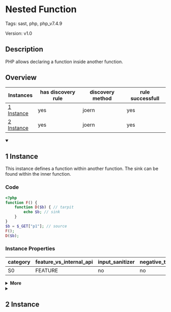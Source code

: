 [//]: # (This file is automatically generated. If you wish to make any changes, please use the JSON files and regenerate this file using the tpframework.)

# Nested Function

Tags: sast, php, php_v7.4.9

Version: v1.0

## Description

PHP allows declaring a function inside another function.

## Overview

| Instances                 | has discovery rule   | discovery method   | rule successfull   |
|---------------------------|----------------------|--------------------|--------------------|
| [1 Instance](#1-instance) | yes                  | joern              | yes                |
| [2 Instance](#2-instance) | yes                  | joern              | yes                |

<details markdown="1"open>
<summary>

## 1 Instance
</summary>

This instance defines a function within another function. The sink can be found within the inner function.

### Code

```PHP
<?php
function F() {
    function D($b) { // tarpit
        echo $b; // sink
    }
}
$b = $_GET["p1"]; // source
F();
D($b);
```

### Instance Properties

| category   | feature_vs_internal_api   | input_sanitizer   | negative_test_case   | source_and_sink   |
|------------|---------------------------|-------------------|----------------------|-------------------|
| S0         | FEATURE                   | no                | no                   | no                |

<details markdown="1">
<summary>
<b>More</b></summary>

<details markdown="1">
<summary>

### Compile
</summary>

```bash
$_main:
     ; (lines=9, args=0, vars=1, tmps=5)
     ; (before optimizer)
     ; /.../PHP/15_nested_function/1_instance_15_nested_function/1_instance_15_nested_function.php:1-9
     ; return  [] RANGE[0..0]
0000 T1 = FETCH_R (global) string("_GET")
0001 T2 = FETCH_DIM_R T1 string("p1")
0002 ASSIGN CV0($b) T2
0003 INIT_FCALL 0 80 string("f")
0004 DO_UCALL
0005 INIT_FCALL_BY_NAME 1 string("D")
0006 SEND_VAR_EX CV0($b) 1
0007 DO_FCALL_BY_NAME
0008 RETURN int(1)

F:
     ; (lines=2, args=0, vars=0, tmps=0)
     ; (before optimizer)
     ; /.../PHP/15_nested_function/1_instance_15_nested_function/1_instance_15_nested_function.php:2-6
     ; return  [] RANGE[0..0]
0000 DECLARE_FUNCTION string("d") 0
0001 RETURN null

D:
     ; (lines=3, args=1, vars=1, tmps=0)
     ; (before optimizer)
     ; /.../PHP/15_nested_function/1_instance_15_nested_function/1_instance_15_nested_function.php:3-5
     ; return  [] RANGE[0..0]
0000 CV0($b) = RECV 1
0001 ECHO CV0($b)
0002 RETURN null
```

</details>

<details markdown="1">
<summary>

### Discovery
</summary>

The rule searches for `DECLARE_FUNCTION`.

```scala
val x15 = (name, "15_nested_function_iall", cpg.call(".*DECLARE_FUNCTION.*").location.toJson);
```

| discovery method   | expected accuracy   |
|--------------------|---------------------|
| joern              | Perfect             |

</details>

<details markdown="1"open>
<summary>

### Measurement
</summary>

| Tool        | Comm_1   | Comm_2   | phpSAFE   | Progpilot   | RIPS   | WAP   | Ground Truth   |
|-------------|----------|----------|-----------|-------------|--------|-------|----------------|
| 08 Jun 2021 | yes      | no       | yes       | yes         | no     | yes   | yes            |
| 17 May 2023 | yes      | no       |           |             |        |       | yes            |

</details>

<details markdown="1">
<summary>

### Remediation
</summary>

If possible, the inner function should be declared outside of the scope of the outer function. Are there any performance related or other issues with that? If not, this could be automated.

</details>

</details>

</details>

<details markdown="1">
<summary>

## 2 Instance
</summary>

This instance defines a function within another function. The sink is moved out of the inner function to provide the standard skeleton. Why does this make a difference for some SAST tools?

### Code

```PHP
<?php
function F() {
    function D($c) { // tarpit
        return $c;
    }
}
$a = $_GET["p1"]; // source
F(); // define F2 while executing F1
$b = D($a);
echo $b; // sink
```

### Instance Properties

| category   | feature_vs_internal_api   | input_sanitizer   | negative_test_case   | source_and_sink   |
|------------|---------------------------|-------------------|----------------------|-------------------|
| S0         | FEATURE                   | no                | no                   | no                |

<details markdown="1">
<summary>
<b>More</b></summary>

<details markdown="1">
<summary>

### Compile
</summary>

```bash
$_main:
     ; (lines=11, args=0, vars=2, tmps=6)
     ; (before optimizer)
     ; /.../PHP/15_nested_function/2_instance_15_nested_function/2_instance_15_nested_function.php:1-10
     ; return  [] RANGE[0..0]
0000 T2 = FETCH_R (global) string("_GET")
0001 T3 = FETCH_DIM_R T2 string("p1")
0002 ASSIGN CV0($a) T3
0003 INIT_FCALL 0 80 string("f")
0004 DO_UCALL
0005 INIT_FCALL_BY_NAME 1 string("D")
0006 SEND_VAR_EX CV0($a) 1
0007 V6 = DO_FCALL_BY_NAME
0008 ASSIGN CV1($b) V6
0009 ECHO CV1($b)
0010 RETURN int(1)

F:
     ; (lines=2, args=0, vars=0, tmps=0)
     ; (before optimizer)
     ; /.../PHP/15_nested_function/2_instance_15_nested_function/2_instance_15_nested_function.php:2-6
     ; return  [] RANGE[0..0]
0000 DECLARE_FUNCTION string("d") 0
0001 RETURN null

D:
     ; (lines=3, args=1, vars=1, tmps=0)
     ; (before optimizer)
     ; /.../PHP/15_nested_function/2_instance_15_nested_function/2_instance_15_nested_function.php:3-5
     ; return  [] RANGE[0..0]
0000 CV0($c) = RECV 1
0001 RETURN CV0($c)
0002 RETURN null
```

</details>

<details markdown="1">
<summary>

### Discovery
</summary>

The rule searches for `DECLARE_FUNCTION`.

```scala
val x15 = (name, "15_nested_function_iall", cpg.call(".*DECLARE_FUNCTION.*").location.toJson);
```

| discovery method   | expected accuracy   |
|--------------------|---------------------|
| joern              | Perfect             |

</details>

<details markdown="1"open>
<summary>

### Measurement
</summary>

| Tool        | Comm_1   | Comm_2   | Ground Truth   |
|-------------|----------|----------|----------------|
| 17 May 2023 | yes      | yes      | yes            |

</details>

<details markdown="1">
<summary>

### Remediation
</summary>

If possible, the inner function should be declared outside of the scope of the outer function. Are there any performance related or other issues with that? If not, this could be automated.

</details>

</details>

</details>
